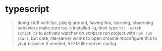 # typescript

> doing stuff with tsc, playig around, having fun, learning, observing behaviors
> make sure tss is installed -g, then type `tsc -watch script.ts` to activate watcher on script.ts
> run project with `npm run start`, but care, lite-server wants to open chrome
> reconfigure this to your browser if needed, RTFM lite-server config
> 